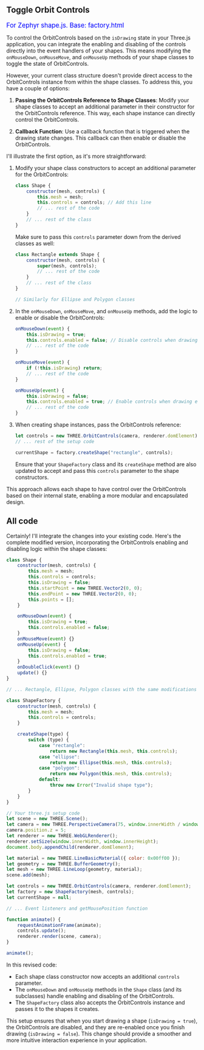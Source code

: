 ## Toggle Orbit Controls

<span style="color:blue;font-size:larger;">For Zephyr shape.js. Base: factory.html</span>

To control the OrbitControls based on the `isDrawing` state in your Three.js application, you can integrate the enabling and disabling of the controls directly into the event handlers of your shapes. This means modifying the `onMouseDown`, `onMouseMove`, and `onMouseUp` methods of your shape classes to toggle the state of OrbitControls.

However, your current class structure doesn't provide direct access to the OrbitControls instance from within the shape classes. To address this, you have a couple of options:

1. **Passing the OrbitControls Reference to Shape Classes**: Modify your shape classes to accept an additional parameter in their constructor for the OrbitControls reference. This way, each shape instance can directly control the OrbitControls.

2. **Callback Function**: Use a callback function that is triggered when the drawing state changes. This callback can then enable or disable the OrbitControls.

I'll illustrate the first option, as it's more straightforward:

1. Modify your shape class constructors to accept an additional parameter for the OrbitControls:

    ```javascript
    class Shape {
        constructor(mesh, controls) {
            this.mesh = mesh;
            this.controls = controls; // Add this line
            // ... rest of the code
        }
        // ... rest of the class
    }
    ```

    Make sure to pass this `controls` parameter down from the derived classes as well:

    ```javascript
    class Rectangle extends Shape {
        constructor(mesh, controls) {
            super(mesh, controls);
            // ... rest of the code
        }
        // ... rest of the class
    }

    // Similarly for Ellipse and Polygon classes
    ```

2. In the `onMouseDown`, `onMouseMove`, and `onMouseUp` methods, add the logic to enable or disable the OrbitControls:

    ```javascript
    onMouseDown(event) {
        this.isDrawing = true;
        this.controls.enabled = false; // Disable controls when drawing starts
        // ... rest of the code
    }

    onMouseMove(event) {
        if (!this.isDrawing) return;
        // ... rest of the code
    }

    onMouseUp(event) {
        this.isDrawing = false;
        this.controls.enabled = true; // Enable controls when drawing ends
        // ... rest of the code
    }
    ```

3. When creating shape instances, pass the OrbitControls reference:

    ```javascript
    let controls = new THREE.OrbitControls(camera, renderer.domElement);
    // ... rest of the setup code

    currentShape = factory.createShape("rectangle", controls);
    ```

    Ensure that your `ShapeFactory` class and its `createShape` method are also updated to accept and pass this `controls` parameter to the shape constructors.

This approach allows each shape to have control over the OrbitControls based on their internal state, enabling a more modular and encapsulated design.

## All code

Certainly! I'll integrate the changes into your existing code. Here's the complete modified version, incorporating the OrbitControls enabling and disabling logic within the shape classes:

```javascript
class Shape {
    constructor(mesh, controls) {
        this.mesh = mesh;
        this.controls = controls;
        this.isDrawing = false;
        this.startPoint = new THREE.Vector2(0, 0);
        this.endPoint = new THREE.Vector2(0, 0);
        this.points = [];
    }

    onMouseDown(event) {
        this.isDrawing = true;
        this.controls.enabled = false;
    }
    onMouseMove(event) {}
    onMouseUp(event) {
        this.isDrawing = false;
        this.controls.enabled = true;
    }
    onDoubleClick(event) {}
    update() {}
}

// ... Rectangle, Ellipse, Polygon classes with the same modifications

class ShapeFactory {
    constructor(mesh, controls) {
        this.mesh = mesh;
        this.controls = controls;
    }

    createShape(type) {
        switch (type) {
            case "rectangle":
                return new Rectangle(this.mesh, this.controls);
            case "ellipse":
                return new Ellipse(this.mesh, this.controls);
            case "polygon":
                return new Polygon(this.mesh, this.controls);
            default:
                throw new Error("Invalid shape type");
        }
    }
}

// Your three.js setup code
let scene = new THREE.Scene();
let camera = new THREE.PerspectiveCamera(75, window.innerWidth / window.innerHeight, 0.1, 1000);
camera.position.z = 5;
let renderer = new THREE.WebGLRenderer();
renderer.setSize(window.innerWidth, window.innerHeight);
document.body.appendChild(renderer.domElement);

let material = new THREE.LineBasicMaterial({ color: 0x00ff00 });
let geometry = new THREE.BufferGeometry();
let mesh = new THREE.LineLoop(geometry, material);
scene.add(mesh);

let controls = new THREE.OrbitControls(camera, renderer.domElement);
let factory = new ShapeFactory(mesh, controls);
let currentShape = null;

// ... Event listeners and getMousePosition function

function animate() {
    requestAnimationFrame(animate);
    controls.update();
    renderer.render(scene, camera);
}

animate();
```

In this revised code:

- Each shape class constructor now accepts an additional `controls` parameter.
- The `onMouseDown` and `onMouseUp` methods in the `Shape` class (and its subclasses) handle enabling and disabling of the OrbitControls.
- The `ShapeFactory` class also accepts the OrbitControls instance and passes it to the shapes it creates.

This setup ensures that when you start drawing a shape (`isDrawing = true`), the OrbitControls are disabled, and they are re-enabled once you finish drawing (`isDrawing = false`). This change should provide a smoother and more intuitive interaction experience in your application.

<br>
